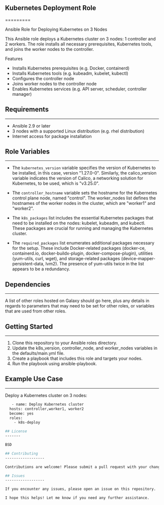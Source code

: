 ## Kubernetes Deployment Role
=========

Ansible Role for Deploying Kubernetes on 3 Nodes

This Ansible role deploys a Kubernetes cluster on 3 nodes: 1 controller and 2 workers. 
The role installs all necessary prerequisites, Kubernetes tools, and joins the worker nodes to the controller.

Features

- Installs Kubernetes prerequisites (e.g. Docker, containerd)
- Installs Kubernetes tools (e.g. kubeadm, kubelet, kubectl)
- Configures the controller node
- Joins worker nodes to the controller node
- Enables Kubernetes services (e.g. API server, scheduler, controller manager)

## Requirements
------------

- Ansible 2.9 or later
- 3 nodes with a supported Linux distribution (e.g. rhel distribution)
- Internet access for package installation

## Role Variables
--------------

- The `kubernetes_version` variable specifies the version of Kubernetes to be installed, in this case, version "1.27.0-0". Similarly, the calico_version variable indicates the version of Calico, a networking solution for Kubernetes, to be used, which is "v3.25.0".

- The `controller_hostname` variable sets the hostname for the Kubernetes control plane node, named "control". The worker_nodes list defines the hostnames of the worker nodes in the cluster, which are "worker1" and "worker2".

- The `k8s_packages` list includes the essential Kubernetes packages that need to be installed on the nodes: kubelet, kubeadm, and kubectl. These packages are crucial for running and managing the Kubernetes cluster.

- The `required_packages` list enumerates additional packages necessary for the setup. These include Docker-related packages (docker-ce, containerd.io, docker-buildx-plugin, docker-compose-plugin), utilities (yum-utils, curl, wget), and storage-related packages (device-mapper-persistent-data, lvm2). The presence of yum-utils twice in the list appears to be a redundancy.

## Dependencies
------------

A list of other roles hosted on Galaxy should go here, plus any details in regards to parameters that may need to be set for other roles, or variables that are used from other roles.

## Getting Started
----------------

1. Clone this repository to your Ansible roles directory.
2. Update the k8s_version, controller_node, and worker_nodes variables in the defaults/main.yml file.
3. Create a playbook that includes this role and targets your nodes.
4. Run the playbook using ansible-playbook.

## Example Use Case
-------
Deploy a Kubernetes cluster on 3 nodes:
```bash
   - name: Deploy Kubernetes cluster
  hosts: controller,worker1, worker2
  become: yes
  roles:
    - k8s-deploy

## License
-------

BSD

## Contributing
------------------

Contributions are welcome! Please submit a pull request with your changes.

## Issues
------------------

If you encounter any issues, please open an issue on this repository.

I hope this helps! Let me know if you need any further assistance.
